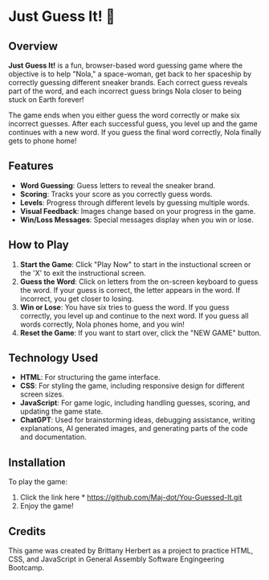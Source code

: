 # Just Guess It! 🚀

## Overview

**Just Guess It!** is a fun, browser-based word guessing game where the objective is to help "Nola," a space-woman, get back to her spaceship by correctly guessing different sneaker brands. Each correct guess reveals part of the word, and each incorrect guess brings Nola closer to being stuck on Earth forever!

The game ends when you either guess the word correctly or make six incorrect guesses. After each successful guess, you level up and the game continues with a new word. If you guess the final word correctly, Nola finally gets to phone home!

## Features

- **Word Guessing**: Guess letters to reveal the sneaker brand.
- **Scoring**: Tracks your score as you correctly guess words.
- **Levels**: Progress through different levels by guessing multiple words.
- **Visual Feedback**: Images change based on your progress in the game.
- **Win/Loss Messages**: Special messages display when you win or lose.

## How to Play

1. **Start the Game**: Click "Play Now" to start in the instuctional screen or the 'X' to exit the instructional screen.
2. **Guess the Word**: Click on letters from the on-screen keyboard to guess the word. If your guess is correct, the letter appears in the word. If incorrect, you get closer to losing.
3. **Win or Lose**: You have six tries to guess the word. If you guess correctly, you level up and continue to the next word. If you guess all words correctly, Nola phones home, and you win!
4. **Reset the Game**: If you want to start over, click the "NEW GAME" button.

## Technology Used

- **HTML**: For structuring the game interface.
- **CSS**: For styling the game, including responsive design for different screen sizes.
- **JavaScript**: For game logic, including handling guesses, scoring, and updating the game state.
- **ChatGPT**: Used for brainstorming ideas, debugging assistance, writing explanations, AI generated images, and generating parts of the code and documentation.

## Installation

To play the game:

1. Click the link here * <https://github.com/Maj-dot/You-Guessed-It.git>
3. Enjoy the game!

## Credits

This game was created by Brittany Herbert as a project to practice HTML, CSS, and JavaScript in General Assembly Software Engingeering Bootcamp.
